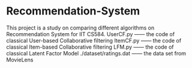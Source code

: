 # Recommendation-System
This project is a study on comparing different algorithms on Recommendation System for IIT CS584.
UserCF.py —— the code of classical User-based Collaborative filtering
ItemCF.py —— the code of classical Item-based Collaborative filtering
LFM.py —— the code of classical Latent Factor Model
./dataset/ratings.dat —— the data set from MovieLens 
